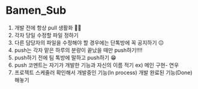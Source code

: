 # Bamen_Sub
1. 개발 전에 항상 pull 생활화 👀👀<br>
2. 각자 당일 수정할 파일 정하기<br>
3. 다른 담당자의 파일을 수정해야 할 경우에는 단톡방에 꼭 공지하기 😐<br>
4. push는 각자 맡은 하루의 분량이 끝났을 때만 push하기!!!!<br>
5. push하기 전에 팀 톡방에 말하고 push하기 😁<br>
6. push 코멘트는 자기가 개발한 기능과 자신의 이름 적기 ex) 메인 구현- 연우 <br>
7. 프로젝트 스케줄러 확인해서 개발중인 기능(In process) 개발 완료된 기능(Done)해놓기<br>
